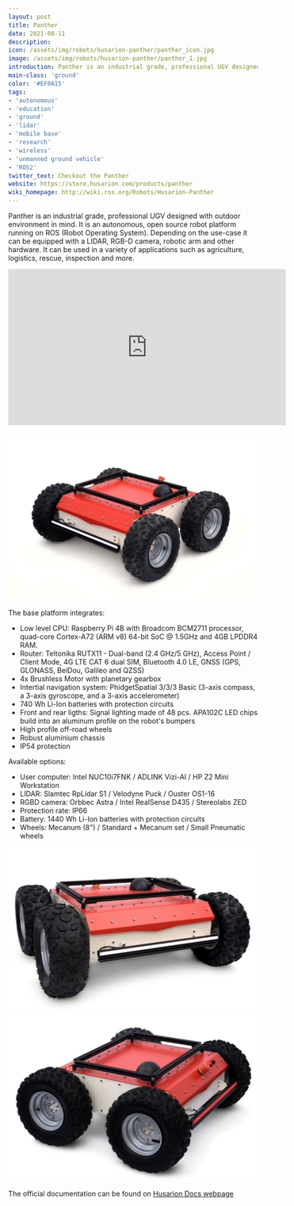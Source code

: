```yaml
---
layout: post
title: Panther
date: 2021-08-11
description:
icon: /assets/img/robots/husarion-panther/panther_icon.jpg
image: /assets/img/robots/husarion-panther/panther_1.jpg
introduction: Panther is an industrial grade, professional UGV designed with outdoor environment in mind. It is an autonomous, open source robot platform running on ROS (Robot Operating System). Depending on the use-case it can be equipped with a LIDAR, RGB-D camera, robotic arm and other hardware. It can be used in a variety of applications such as agriculture, logistics, rescue, inspection and more.
main-class: 'ground'
color: '#EF0A15'
tags:
- 'autonomous'
- 'education'
- 'ground'
- 'lidar'
- 'mobile base'
- 'research'
- 'wireless'
- 'unmanned ground vehicle'
- 'ROS2'
twitter_text: Checkout the Panther
website: https://store.husarion.com/products/panther
wiki_homepage: http://wiki.ros.org/Robots/Husarion-Panther
---
```



Panther is an industrial grade, professional UGV designed with outdoor environment in mind. It is an autonomous, open source robot platform running on ROS (Robot Operating System). Depending on the use-case it can be equipped with a LIDAR, RGB-D camera, robotic arm and other hardware. It can be used in a variety of applications such as agriculture, logistics, rescue, inspection and more.

<iframe width="560" height="315" src="https://www.youtube.com/embed/72sSM0DN9YY" frameborder="0" allow="accelerometer; autoplay; clipboard-write; encrypted-media; gyroscope; picture-in-picture" allowfullscreen></iframe>

![Appearance](/assets/img/robots/husarion-panther/panther_1.jpg)

The base platform integrates:

- Low level CPU: Raspberry Pi 4B with Broadcom BCM2711 processor, quad-core Cortex-A72 (ARM v8) 64-bit SoC @ 1.5GHz and 4GB LPDDR4 RAM. 
- Router:  Teltonika RUTX11 - Dual-band (2.4 GHz/5 GHz), Access Point / Client Mode, 4G LTE CAT 6 dual SIM, Bluetooth 4.0 LE, GNSS (GPS, GLONASS, BeiDou, Galileo and QZSS)
- 4x Brushless Motor with planetary gearbox
- Intertial navigation system:  PhidgetSpatial 3/3/3 Basic (3-axis compass, a 3-axis gyroscope, and a 3-axis accelerometer)
- 740 Wh Li-Ion batteries with protection circuits
- Front and rear ligths:  Signal lighting made of 48 pcs. APA102C LED chips build into an aluminum profile on the robot's bumpers
- High profile off-road wheels
- Robust aluminium chassis
- IP54 protection

Available options:

- User computer: Intel NUC10i7FNK / ADLINK Vizi-AI / HP Z2 Mini Workstation
- LIDAR: Slamtec RpLidar S1 / Velodyne Puck / Ouster OS1-16
- RGBD camera: Orbbec Astra / Intel RealSense D435 / Stereolabs ZED
- Protection rate: IP66
- Battery: 1440 Wh Li-Ion batteries with protection circuits
- Wheels: Mecanum (8") / Standard + Mecanum set / Small Pneumatic wheels

![Appearance](/assets/img/robots/husarion-panther/panther_2.jpg)
![Appearance](/assets/img/robots/husarion-panther/panther_3.jpg)

The official documentation can be found on [Husarion Docs webpage](https://husarion.com/manuals/panther)
